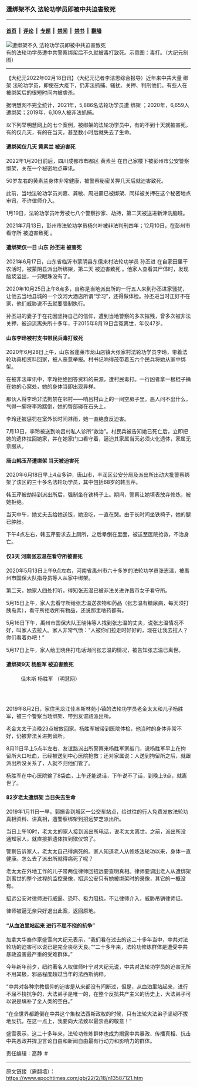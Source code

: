 ### 遭绑架不久 法轮功学员即被中共迫害致死

---

#### [首页](../../../..?n13587121) &nbsp;|&nbsp; [评论](../../../../../epoch-comment?n13587121) &nbsp;|&nbsp; [专题](../../../../../epoch-special?n13587121) &nbsp;|&nbsp; [禁闻](../../../../../epoch-news?n13587121) &nbsp;|&nbsp; [禁书](../../../../../books?n13587121) &nbsp;|&nbsp; [翻墙](https://github.com/gfw-breaker/nogfw/blob/master/README.md?n13587121)


<div><img alt="遭绑架不久 法轮功学员即被中共迫害致死" class="attachment-djy_600_400 size-djy_600_400 wp-post-image" src="https://i.epochtimes.com/assets/uploads/2022/02/id13587783-6908fde4f0a43de42c5c4a81e46209ea-600x338-600x338.jpeg"/>
<div class="caption">
 有的法轮功学员遭中共警察绑架后不久就被毒打致死。示意图：毒打。（大纪元制图）
</div></div><hr/><div class="post_content" id="artbody" itemprop="articleBody">
 <!-- article content begin -->
 <p>
  【大纪元2022年02月18日讯】（大纪元记者李洁思综合报导）近年来中共大量
  <ok href="https://www.epochtimes.com/gb/tag/%E7%BB%91%E6%9E%B6.html">
   绑架
  </ok>
  法轮功学员，即使在大疫下，仍非法抓捕、骚扰、关押、判刑他们。有些人在被绑架后的很短时间内被虐杀。
 </p>
 <p>
  据明慧网不完全统计，2021年，5,886名法轮功学员遭
  <ok href="https://www.epochtimes.com/gb/tag/%E7%BB%91%E6%9E%B6.html">
   绑架
  </ok>
  ；2020年，6,659人遭绑架；2019年，6,109人被非法抓捕。
 </p>
 <p>
  以下列举明慧网上的七个案例，被绑架的法轮功学员中，有的不到十天就被害死，有的仅几天，有的在当天，甚至数小时后就失去了生命。
 </p>
 <h4>
  遭绑架仅几天
  <ok href="https://www.epochtimes.com/gb/tag/%E9%BB%84%E7%B4%A0%E5%85%B0.html">
   黄素兰
  </ok>
  被迫害死
 </h4>
 <p>
  2022年1月20日前后，四川成都市郫都区
  <ok href="https://www.epochtimes.com/gb/tag/%E9%BB%84%E7%B4%A0%E5%85%B0.html">
   黄素兰
  </ok>
  在自己家楼下被彭州市公安警察绑架，关在一个秘密地点审讯。
 </p>
 <p>
  50岁左右的黄素兰身体非常健康，被警察秘密关押几天后就迫害致死。
 </p>
 <p>
  此前，当地法轮功学员刘嘉、龚敏、周进霸已被绑架、同样被关押在这个秘密地点审讯，不许律师介入。
 </p>
 <p>
  1月19日，法轮功学员叶芳被七八个警察抄家、劫持，第二天被送进新津洗脑班。
 </p>
 <p>
  2021年7月13日，彭州市法轮功学员杨兴叶被非法判刑四年；12月10日，在彭州市看守所
  <ok href="https://www.epochtimes.com/gb/tag/%E8%A2%AB%E8%BF%AB%E5%AE%B3%E8%87%B4%E6%AD%BB.html">
   被迫害致死
  </ok>
  。
 </p>
 <h4>
  遭绑架仅一日 山东
  <ok href="https://www.epochtimes.com/gb/tag/%E5%AD%99%E4%B8%95%E8%BF%9B.html">
   孙丕进
  </ok>
  被害死
 </h4>
 <p>
  2021年6月17日，山东省临沂市蒙阴县东儒来村法轮功学员
  <ok href="https://www.epochtimes.com/gb/tag/%E5%AD%99%E4%B8%95%E8%BF%9B.html">
   孙丕进
  </ok>
  在自家田里干农活时，被蒙阴县派出所绑架，第二天
  <ok href="https://www.epochtimes.com/gb/tag/%E8%A2%AB%E8%BF%AB%E5%AE%B3%E8%87%B4%E6%AD%BB.html">
   被迫害致死
  </ok>
  。他家人查看其尸体时，发现脑浆溢出，一只眼珠没有了。
 </p>
 <p>
  2020年10月25日上午8点多，自称是当地派出所的一行五人来到孙丕进家骚扰，让他去当地县城的一个汶河大酒店所谓“学习”，还得做体检。孙丕进当时正好不在家，他们威胁说不去就要强制执行。
 </p>
 <p>
  孙丕进的妻子于在花因坚持自己的信仰，遭到当地警察的多次摧残，曾多次被非法关押，被迫流离失所十多年，于2015年8月19日含冤离世，年仅47岁。
 </p>
 <h4>
  山东李玲被村支书带民兵毒打致死
 </h4>
 <p>
  2020年6月28日上午，山东省蓬莱市龙山店镇大张家村法轮功学员李玲，带着法轮功真相资料回家，被人恶意举报。村书记响得茂带着五六个民兵将她从家中绑架。
 </p>
 <p>
  在被非法审讯中，李玲拒绝回答资料的来源，遭村民毒打。一行凶者拿一根棍子捅在她的心窝处，她的身体当即出现异样。
 </p>
 <p>
  那伙人将李玲非法拘禁在邻村——响吕村山上的一间空房子里。恶人问不出什么，气得一脚将李玲踹倒，她的臀部碰在石头上。
 </p>
 <p>
  李玲还被惩罚在室外长时间淋雨，她一直绝食反迫害。
 </p>
 <p>
  7月13日，李玲被送到响吕村私人诊所“救治”。村民兵被告知她已死亡后，立即把她的遗体拉回她家，并在她家门口看守着，逼迫其家属当天必须火化遗体，家属无奈服从。
 </p>
 <h4>
  唐山韩玉芹遭绑架 当天被迫害死
 </h4>
 <p>
  2020年6月18日早上4点多钟，唐山市，丰润区公安分局及派出所出动大批警察绑架了该区的三十多名法轮功学员，其中包括68岁的韩玉芹。
 </p>
 <p>
  韩玉芹被劫持到派出所后，强制坐在铁椅子上。期间，警察让她填表放弃修炼，被她拒绝。
 </p>
 <p>
  当天中午，她丈夫去给她送饭，她没吃，一直在哭。由于长时间坐铁椅子，她的腿已肿胀。
 </p>
 <p>
  下午4点左右，韩玉芹要求去上厕所，之后晕倒在里面，被送至医院抢救，不治身亡。
 </p>
 <h4 class="title">
  仅3天 河南张志温在看守所被害死
 </h4>
 <p>
  2020年5月13日上午9点左右，河南省禹州市六十多岁的法轮功学员张志温，被禹州市国保大队指导员等人从家中绑架。
 </p>
 <p>
  第二天，她家人四处打听，得知张志温已被非法关进许昌市女子看守所。
 </p>
 <p>
  5月15日上午，家人去看守所给张志温送衣物和药品（张志温有糖尿病，每天须打胰岛素），看守所拒收所有物品，还说那里啥药都有。
 </p>
 <p>
  5月16日下午，禹州市国保大队王晓伟等人找到张志温的丈夫，说张志温情况不好，叫家人去拉人。家人非常气愤：“人被你们拉走时好好的，现在让我去拉人？你们看着办吧！”
 </p>
 <p>
  5月17日上午，家人给王晓伟打电话询问张志温的情况，被告知张志温已离世。
 </p>
 <h4 class="title">
  遭绑架9天
  <ok href="https://www.epochtimes.com/gb/tag/%E6%9D%A8%E8%83%9C%E5%86%9B.html">
   杨胜军
  </ok>
  被迫害致死
 </h4>
 <figure aria-describedby="caption-attachment-13587678" class="wp-caption aligncenter" id="attachment_13587678" style="width: 183px">
  <ok href="https://i.epochtimes.com/assets/uploads/2022/02/id13587678-1.jpeg" target="_blank">
   <img alt="" class="size-full wp-image-13587678" src="https://i.epochtimes.com/assets/uploads/2022/02/id13587678-1.jpeg"/>
  </ok>
  <br/><figcaption class="wp-caption-text" id="caption-attachment-13587678">
   佳木斯
   <ok href="https://www.epochtimes.com/gb/tag/%E6%9D%A8%E8%83%9C%E5%86%9B.html">
    杨胜军
   </ok>
   （明慧网）
  </figcaption><br/>
 </figure><br/>
 <p>
  2019年8月2日，家住黑龙江佳木斯林苑小镇的法轮功学员老金太太和儿子杨胜军，被三个警察当场绑架、带到友谊路派出所。
 </p>
 <p>
  老金太太于当晚23点被放回家。杨胜军被带到医院体检，他当时的身体非常不好，仍被非法关进拘留所。
 </p>
 <p>
  8月11日早上5点半左右，友谊路派出所警察来杨胜军家敲门，说杨胜军早上在拘留所大口吐血，已经被送到中心医院抢救；还对家属说：人送到拘留所之后，就跟派出所没关系了，人就不归他们管了。
 </p>
 <p>
  杨胜军在中心医院输了8袋血，上午还能说话，下午说不了话，到晚上9点，就离世了。
 </p>
 <h4>
  82岁老太遭绑架 当日失去生命
 </h4>
 <p>
  2019年1月11日一早，郭振香到城区一公交车站点，给过往的行人免费发放法轮功真相资料、讲真相，遭警察绑架到招远梦芝派出所。
 </p>
 <p>
  当日上午10时，老太太的家人接到派出所电话，说老太太离世。之前，派出所没通知家人，就直接把遗体拉到殡仪馆了。
 </p>
 <p>
  警察告诉家人，老太太自己得病死的。家人知道老人从修炼法轮功以来，身体一直健康。怎么去了派出所就得病死了呢？
 </p>
 <p>
  老太太在外地工作的儿子带两位律师回招远要查明真相。律师要调出老人从遭绑架到离世的整个过程的监控录像，招远公安只有她被绑架时的录像，其它的一概没有。
 </p>
 <p>
  招远公安对律师进行威逼、恐吓、极力阻挠，不让律师介入，威胁吊销律师证。
 </p>
 <p>
  律师被逼无奈只好退出此案，返回原地。
 </p>
 <h4>
  “从血泊里站起来 进行不屈不挠的抗争”
 </h4>
 <p>
  加拿大华裔作家盛雪向大纪元表示，“我们看在过去的这二十多年当中，中共对法轮功的迫害可以说已是完全丧尽天良。”“二十多年来，法轮功修炼群体是遭受中共暴政迫害最严重的受难群体。”
 </p>
 <p>
  今年新年前夕，纽约著名人权律师叶宁对大纪元说，中共对法轮功学员的迫害无所不用其极，邪恶程度超过当年的法西斯纳粹。
 </p>
 <p>
  “中共对各种宗教信仰的迫害是从来都没有间断过，但是，从血泊里站起来，进行不屈不挠抗争的，大法弟子是唯一的，在整个反抗共产主义的历史上，大法弟子可以说是填补了全人类的空白。”
 </p>
 <p>
  “在全世界都跪倒在中共这个集权法西斯政权的时候，只有法轮大法弟子坚韧不拔地反抗，在这一点上，我要向大法致以最崇高的敬意！”
 </p>
 <p>
  盛雪表示，这二十多年来，法轮功修炼群体也成为揭露中共暴政、传播真相、抗击中共恶政并捍卫言论自由和新闻自由最有行动力和影响力的群体。
 </p>
 <p>
  责任编辑：高静 ＃
 </p>
 <!-- article content end -->
 <div id="below_article_ad">
 </div>
</div>


---

原文链接（需翻墙）：https://www.epochtimes.com/gb/22/2/18/n13587121.htm